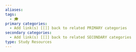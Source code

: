 ```yaml
---
aliases: 
tags:
  - 🎓
primary categories:
  - Add link(s) [[]] back to related PRIMARY categories
secondary categories:
  - Add link(s) [[]] back to related SECONDARY categories
type: Study Resources
---
```

